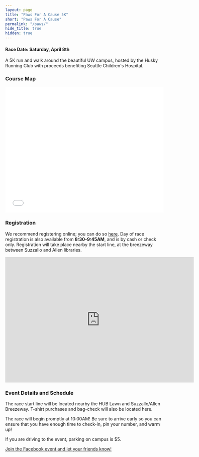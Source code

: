 ```yaml
---
layout: page
title: "Paws For A Cause 5K"
short: "Paws For A Cause"
permalink: "/paws/"
hide_title: true
hidden: true
---
```



<!-- <img src="{{ site.baseurl }}/assets/paws.png" style="width: 300px; margin-left: auto; margin-right: auto;"> -->

#### **Race Date: Saturday, April 8th**

A 5K run and walk around the beautiful UW campus, hosted by the Husky Running Club with proceeds benefiting Seattle Children's Hospital.

### Course Map

<iframe id="mapmyfitness_route" src="//snippets.mapmycdn.com/routes/view/embedded/1485110515?width=600&height=400&&line_color=E60f0bdb&rgbhex=DB0B0E&distance_markers=0&unit_type=imperial&map_mode=ROADMAP&last_updated=2017-03-15T16:54:42-07:00" height="400px" width="100%" frameborder="0"></iframe><div style="text-align: right; padding-right: 20px;">
</div>

### Registration

We recommend registering online; you can do so [here](https://www.eventbrite.com/e/paws-for-a-cause-5k-run-walk-tickets-32877464381). Day of race registration is also available from **8:30-9:45AM**, and is by cash or check only. Registration will take place nearby the start line, at the breezeway between Suzzallo and Allen libraries.

<iframe width="600" height="400" frameborder="0" style="border:0" src="https://www.google.com/maps/embed/v1/place?q=place_id:ChIJVVVVRewUkFQRceNi_l_ha2w&key=AIzaSyB9X8oLw0vQrjstY9Ovcn2qT0aMmlXFKFU" allowfullscreen></iframe>
<br>

### Event Details and Schedule

The race start line will be located nearby the HUB Lawn and Suzzallo/Allen Breezeway. T-shirt purchases and bag-check will also be located here.

The race will begin promptly at 10:00AM! Be sure to arrive early so you can ensure that you have enough time to check-in, pin your number, and warm up!

If you are driving to the event, parking on campus is $5.

[Join the Facebook event and let your friends know!](https://www.facebook.com/events/307163216368106)
